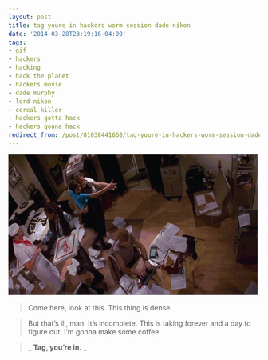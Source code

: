 ```yaml
---
layout: post
title: tag youre in hackers worm session dade nikon
date: '2014-03-28T23:19:16-04:00'
tags:
- gif
- hackers
- hacking
- hack the planet
- hackers movie
- dade murphy
- lord nikon
- cereal killer
- hackers gotta hack
- hackers gonna hack
redirect_from: /post/81038441668/tag-youre-in-hackers-worm-session-dade-nikon
---
```

 ![](/images/tumblr_n36h84PUW71tqzrm7o1_500.gif)  

> Come here, look at this. This thing is dense.

> But that’s ill, man. It’s incomplete. This is taking forever and a day to figure out. I’m gonna make some coffee.

> _ **Tag, you’re in.** _
